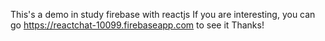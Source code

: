 This's a demo in study firebase with reactjs
If you are interesting, you can go https://reactchat-10099.firebaseapp.com to see it
Thanks!
